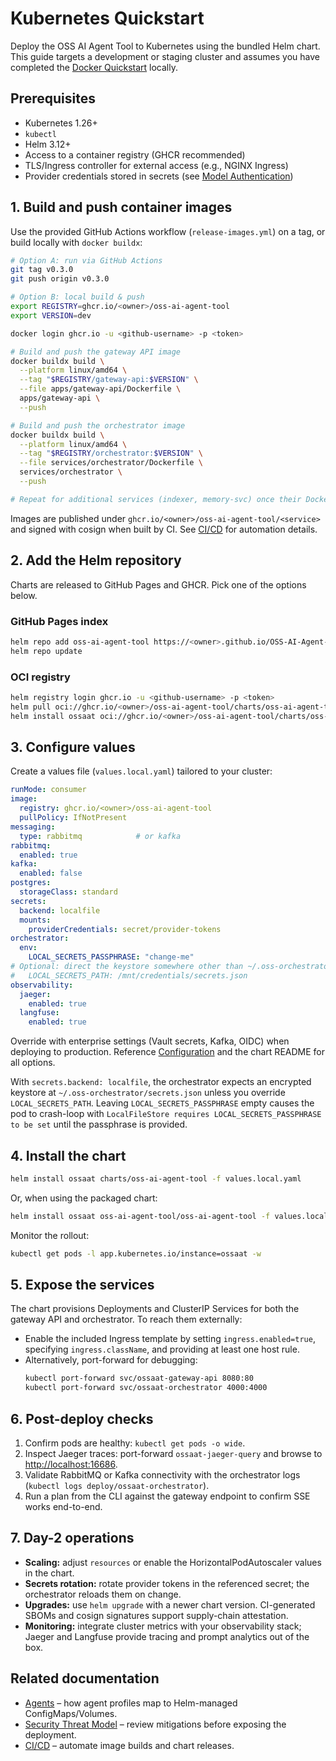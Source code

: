 # Kubernetes Quickstart

Deploy the OSS AI Agent Tool to Kubernetes using the bundled Helm chart. This guide targets a development or staging cluster and assumes you have completed the [Docker Quickstart](./docker-quickstart.md) locally.

## Prerequisites

* Kubernetes 1.26+
* `kubectl`
* Helm 3.12+
* Access to a container registry (GHCR recommended)
* TLS/Ingress controller for external access (e.g., NGINX Ingress)
* Provider credentials stored in secrets (see [Model Authentication](./model-authentication.md))

## 1. Build and push container images

Use the provided GitHub Actions workflow (`release-images.yml`) on a tag, or build locally with `docker buildx`:

```bash
# Option A: run via GitHub Actions
git tag v0.3.0
git push origin v0.3.0

# Option B: local build & push
export REGISTRY=ghcr.io/<owner>/oss-ai-agent-tool
export VERSION=dev

docker login ghcr.io -u <github-username> -p <token>

# Build and push the gateway API image
docker buildx build \
  --platform linux/amd64 \
  --tag "$REGISTRY/gateway-api:$VERSION" \
  --file apps/gateway-api/Dockerfile \
  apps/gateway-api \
  --push

# Build and push the orchestrator image
docker buildx build \
  --platform linux/amd64 \
  --tag "$REGISTRY/orchestrator:$VERSION" \
  --file services/orchestrator/Dockerfile \
  services/orchestrator \
  --push

# Repeat for additional services (indexer, memory-svc) once their Dockerfiles are available
```

Images are published under `ghcr.io/<owner>/oss-ai-agent-tool/<service>` and signed with cosign when built by CI. See [CI/CD](./ci-cd.md) for automation details.

## 2. Add the Helm repository

Charts are released to GitHub Pages and GHCR. Pick one of the options below.

### GitHub Pages index

```bash
helm repo add oss-ai-agent-tool https://<owner>.github.io/OSS-AI-Agent-Tool
helm repo update
```

### OCI registry

```bash
helm registry login ghcr.io -u <github-username> -p <token>
helm pull oci://ghcr.io/<owner>/oss-ai-agent-tool/charts/oss-ai-agent-tool --version <x.y.z>
helm install ossaat oci://ghcr.io/<owner>/oss-ai-agent-tool/charts/oss-ai-agent-tool --version <x.y.z>
```

## 3. Configure values

Create a values file (`values.local.yaml`) tailored to your cluster:

```yaml
runMode: consumer
image:
  registry: ghcr.io/<owner>/oss-ai-agent-tool
  pullPolicy: IfNotPresent
messaging:
  type: rabbitmq            # or kafka
rabbitmq:
  enabled: true
kafka:
  enabled: false
postgres:
  storageClass: standard
secrets:
  backend: localfile
  mounts:
    providerCredentials: secret/provider-tokens
orchestrator:
  env:
    LOCAL_SECRETS_PASSPHRASE: "change-me"
# Optional: direct the keystore somewhere other than ~/.oss-orchestrator/secrets.json
#   LOCAL_SECRETS_PATH: /mnt/credentials/secrets.json
observability:
  jaeger:
    enabled: true
  langfuse:
    enabled: true
```

Override with enterprise settings (Vault secrets, Kafka, OIDC) when deploying to production. Reference [Configuration](./configuration.md) and the chart README for all options.

With `secrets.backend: localfile`, the orchestrator expects an encrypted keystore at `~/.oss-orchestrator/secrets.json` unless you override `LOCAL_SECRETS_PATH`. Leaving `LOCAL_SECRETS_PASSPHRASE` empty causes the pod to crash-loop with `LocalFileStore requires LOCAL_SECRETS_PASSPHRASE to be set` until the passphrase is provided.

## 4. Install the chart

```bash
helm install ossaat charts/oss-ai-agent-tool -f values.local.yaml
```

Or, when using the packaged chart:

```bash
helm install ossaat oss-ai-agent-tool/oss-ai-agent-tool -f values.local.yaml
```

Monitor the rollout:

```bash
kubectl get pods -l app.kubernetes.io/instance=ossaat -w
```

## 5. Expose the services

The chart provisions Deployments and ClusterIP Services for both the gateway API and orchestrator. To reach them externally:

* Enable the included Ingress template by setting `ingress.enabled=true`, specifying `ingress.className`, and providing at least one host rule.
* Alternatively, port-forward for debugging:
  ```bash
  kubectl port-forward svc/ossaat-gateway-api 8080:80
  kubectl port-forward svc/ossaat-orchestrator 4000:4000
  ```

## 6. Post-deploy checks

1. Confirm pods are healthy: `kubectl get pods -o wide`.
2. Inspect Jaeger traces: port-forward `ossaat-jaeger-query` and browse to <http://localhost:16686>.
3. Validate RabbitMQ or Kafka connectivity with the orchestrator logs (`kubectl logs deploy/ossaat-orchestrator`).
4. Run a plan from the CLI against the gateway endpoint to confirm SSE works end-to-end.

## 7. Day-2 operations

* **Scaling:** adjust `resources` or enable the HorizontalPodAutoscaler values in the chart.
* **Secrets rotation:** rotate provider tokens in the referenced secret; the orchestrator reloads them on change.
* **Upgrades:** use `helm upgrade` with a newer chart version. CI-generated SBOMs and cosign signatures support supply-chain attestation.
* **Monitoring:** integrate cluster metrics with your observability stack; Jaeger and Langfuse provide tracing and prompt analytics out of the box.

## Related documentation

* [Agents](./agents.md) – how agent profiles map to Helm-managed ConfigMaps/Volumes.
* [Security Threat Model](./SECURITY-THREAT-MODEL.md) – review mitigations before exposing the deployment.
* [CI/CD](./ci-cd.md) – automate image builds and chart releases.
